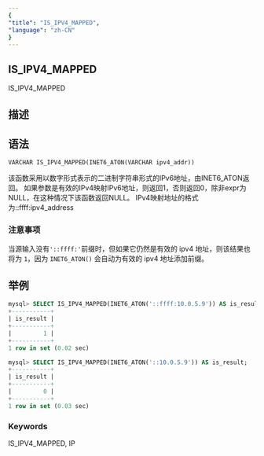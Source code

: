 ```yaml
---
{
"title": "IS_IPV4_MAPPED",
"language": "zh-CN"
}
---
```


<!-- 
Licensed to the Apache Software Foundation (ASF) under one
or more contributor license agreements.  See the NOTICE file
distributed with this work for additional information
regarding copyright ownership.  The ASF licenses this file
to you under the Apache License, Version 2.0 (the
"License"); you may not use this file except in compliance
with the License.  You may obtain a copy of the License at
  http://www.apache.org/licenses/LICENSE-2.0
Unless required by applicable law or agreed to in writing,
software distributed under the License is distributed on an
"AS IS" BASIS, WITHOUT WARRANTIES OR CONDITIONS OF ANY
KIND, either express or implied.  See the License for the
specific language governing permissions and limitations
under the License.
-->

## IS_IPV4_MAPPED

IS_IPV4_MAPPED

## 描述

## 语法

`VARCHAR IS_IPV4_MAPPED(INET6_ATON(VARCHAR ipv4_addr))`

该函数采用以数字形式表示的二进制字符串形式的lPv6地址，由INET6_ATON返回。
如果参数是有效的IPv4映射IPv6地址，则返回1，否则返回0，除非expr为 NULL，在这种情况下该函数返回NULL。
IPv4映射地址的格式为::ffff:ipv4_address

### 注意事项

当源输入没有`'::ffff:'`前缀时，但如果它仍然是有效的 ipv4 地址，则该结果也将为 `1`，因为 `INET6_ATON()` 会自动为有效的 ipv4 地址添加前缀。

## 举例

```sql
mysql> SELECT IS_IPV4_MAPPED(INET6_ATON('::ffff:10.0.5.9')) AS is_result;
+-----------+
| is_result |
+-----------+
|         1 |
+-----------+
1 row in set (0.02 sec)

mysql> SELECT IS_IPV4_MAPPED(INET6_ATON('::10.0.5.9')) AS is_result;
+-----------+
| is_result |
+-----------+
|         0 |
+-----------+
1 row in set (0.03 sec)
```

### Keywords

IS_IPV4_MAPPED, IP